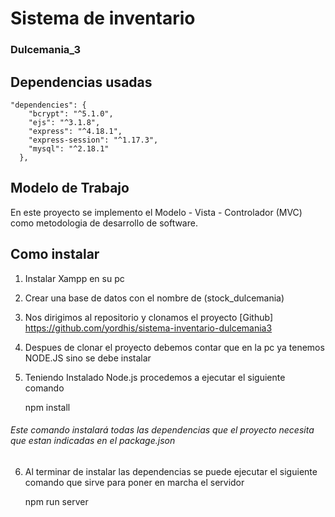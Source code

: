 # Sistema de inventario 
### Dulcemania_3

## Dependencias usadas
~~~
"dependencies": {
    "bcrypt": "^5.1.0",
    "ejs": "^3.1.8",
    "express": "^4.18.1",
    "express-session": "^1.17.3",
    "mysql": "^2.18.1"
  },
~~~

## Modelo de Trabajo 
En este proyecto se implemento el Modelo - Vista - Controlador (MVC)
como metodologia de desarrollo de software.

## Como instalar
1. Instalar Xampp en su pc
2. Crear una base de datos con el nombre de (stock_dulcemania)
3. Nos dirigimos al repositorio y clonamos el proyecto [Github] https://github.com/yordhis/sistema-inventario-dulcemania3
4. Despues de clonar el proyecto debemos contar que en la pc ya tenemos NODE.JS sino se debe instalar
5. Teniendo Instalado Node.js procedemos a ejecutar el siguiente comando
    
    npm install
    
###### Este comando instalará todas las dependencias que el proyecto necesita que estan indicadas en el package.json

6. Al terminar de instalar las dependencias se puede ejecutar el siguiente comando que sirve para poner en marcha el servidor
    
    npm run server